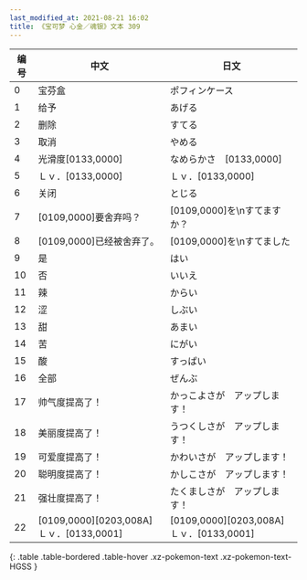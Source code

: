 ```yaml
---
last_modified_at: 2021-08-21 16:02
title: 《宝可梦 心金／魂银》文本 309
---
```

| 编号 | 中文 | 日文 |
| ---- | ---- | ---- |
| 0 | 宝芬盒 | ポフィンケース |
| 1 | 给予 | あげる |
| 2 | 删除 | すてる |
| 3 | 取消 | やめる |
| 4 | 光滑度[0133,0000] | なめらかさ　[0133,0000] |
| 5 | Ｌｖ．[0133,0000] | Ｌｖ．[0133,0000] |
| 6 | 关闭 | とじる |
| 7 | [0109,0000]要舍弃吗？ | [0109,0000]を\nすてますか？ |
| 8 | [0109,0000]已经被舍弃了。 | [0109,0000]を\nすてました |
| 9 | 是 | はい |
| 10 | 否 | いいえ |
| 11 | 辣 | からい |
| 12 | 涩 | しぶい |
| 13 | 甜 | あまい |
| 14 | 苦 | にがい |
| 15 | 酸 | すっぱい |
| 16 | 全部 | ぜんぶ |
| 17 | 帅气度提高了！ | かっこよさが　アップします！ |
| 18 | 美丽度提高了！ | うつくしさが　アップします！ |
| 19 | 可爱度提高了！ | かわいさが　アップします！ |
| 20 | 聪明度提高了！ | かしこさが　アップします！ |
| 21 | 强壮度提高了！ | たくましさが　アップします！ |
| 22 | [0109,0000][0203,008A]Ｌｖ．[0133,0001] | [0109,0000][0203,008A]Ｌｖ．[0133,0001] |
{: .table .table-bordered .table-hover .xz-pokemon-text .xz-pokemon-text-HGSS }